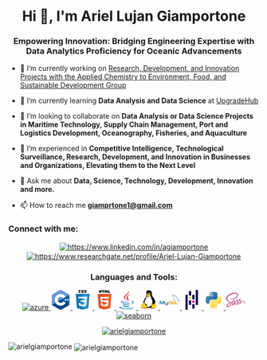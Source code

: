 <h1 align="center">Hi 👋, I'm Ariel Lujan Giamportone</h1>
<h3 align="center">Empowering Innovation: Bridging Engineering Expertise with Data Analytics Proficiency for Oceanic Advancements</h3>


- 🔭 I’m currently working on [Research, Development, and Innovation Projects with the Applied Chemistry to Environment, Food, and Sustainable Development Group](https://qa3ds-frtdf.tech/)

- 🌱 I’m currently learning **Data Analysis and Data Science** at [UpgradeHub](https://www.upgrade-hub.com/)

- 👯 I’m looking to collaborate on **Data Analysis or Data Science Projects in Maritime Technology, Supply Chain Management, Port and Logistics Development, Oceanography, Fisheries, and Aquaculture**

- 🤝 I’m experienced in **Competitive Intelligence, Technological Surveillance, Research, Development, and Innovation in Businesses and Organizations, Elevating them to the Next Level**

- 💬 Ask me about **Data, Science, Technology, Development, Innovation and more.**

- 📫 How to reach me **giamprtone1@gmail.com**

<h3 align="left">Connect with me:</h3>
<p align="center">
<a href="https://linkedin.com/in/https://www.linkedin.com/in/agiamportone" target="blank"><img align="center" src="https://raw.githubusercontent.com/rahuldkjain/github-profile-readme-generator/master/src/images/icons/Social/linked-in-alt.svg" alt="https://www.linkedin.com/in/agiamportone" height="30" width="40" /></a>
<a href="https://www.researchgate.net/profile/Ariel-Lujan-Giamportone" target="blank"><img align="center" src="https://www.svgrepo.com/show/349490/researchgate.svg" alt="https://www.researchgate.net/profile/Ariel-Lujan-Giamportone" height="30" width="40" /></a>
</p>

<h3 align="center">Languages and Tools:</h3>
<p align="center"> <a href="https://azure.microsoft.com/en-in/" target="_blank" rel="noreferrer"> <img src="https://www.vectorlogo.zone/logos/microsoft_azure/microsoft_azure-icon.svg" alt="azure" width="40" height="40"/> </a> <a href="https://www.w3schools.com/cpp/" target="_blank" rel="noreferrer"> <img src="https://raw.githubusercontent.com/devicons/devicon/master/icons/cplusplus/cplusplus-original.svg" alt="cplusplus" width="40" height="40"/> </a> <a href="https://www.w3schools.com/css/" target="_blank" rel="noreferrer"> <img src="https://raw.githubusercontent.com/devicons/devicon/master/icons/css3/css3-original-wordmark.svg" alt="css3" width="40" height="40"/> </a> <a href="https://www.w3.org/html/" target="_blank" rel="noreferrer"> <img src="https://raw.githubusercontent.com/devicons/devicon/master/icons/html5/html5-original-wordmark.svg" alt="html5" width="40" height="40"/> </a> <a href="https://www.java.com" target="_blank" rel="noreferrer"> <img src="https://raw.githubusercontent.com/devicons/devicon/master/icons/java/java-original.svg" alt="java" width="40" height="40"/> </a> <a href="https://www.linux.org/" target="_blank" rel="noreferrer"> <img src="https://raw.githubusercontent.com/devicons/devicon/master/icons/linux/linux-original.svg" alt="linux" width="40" height="40"/> </a> <a href="https://www.mysql.com/" target="_blank" rel="noreferrer"> <img src="https://raw.githubusercontent.com/devicons/devicon/master/icons/mysql/mysql-original-wordmark.svg" alt="mysql" width="40" height="40"/> </a> <a href="https://pandas.pydata.org/" target="_blank" rel="noreferrer"> <img src="https://raw.githubusercontent.com/devicons/devicon/2ae2a900d2f041da66e950e4d48052658d850630/icons/pandas/pandas-original.svg" alt="pandas" width="40" height="40"/> </a> <a href="https://www.python.org" target="_blank" rel="noreferrer"> <img src="https://raw.githubusercontent.com/devicons/devicon/master/icons/python/python-original.svg" alt="python" width="40" height="40"/> </a> <a href="https://sass-lang.com" target="_blank" rel="noreferrer"> <img src="https://raw.githubusercontent.com/devicons/devicon/master/icons/sass/sass-original.svg" alt="sass" width="40" height="40"/> </a> <a href="https://seaborn.pydata.org/" target="_blank" rel="noreferrer"> <img src="https://seaborn.pydata.org/_images/logo-mark-lightbg.svg" alt="seaborn" width="40" height="40"/> </a> </p>

<p align="center"> <a href="https://github.com/ryo-ma/github-profile-trophy"><img src="https://github-profile-trophy.vercel.app/?username=arielgiamportone" alt="arielgiamportone" /></a> </p>

<p><img align="left" src="https://github-readme-stats.vercel.app/api/top-langs?username=arielgiamportone&show_icons=true&locale=en&layout=compact" alt="arielgiamportone" /></p>

<p>&nbsp;<img align="center" src="https://github-readme-stats.vercel.app/api?username=arielgiamportone&show_icons=true&locale=en" alt="arielgiamportone" /></p>

